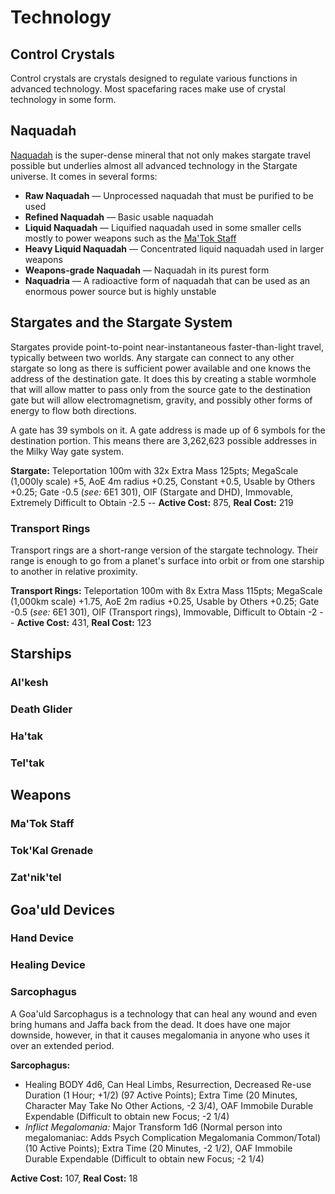 # Technology

## Control Crystals

Control crystals are crystals designed to regulate various functions in advanced technology. Most spacefaring races make use of crystal technology in some form.

## Naquadah

[Naquadah](http://stargate.wikia.com/wiki/Naquadah) is the super-dense mineral that not only makes stargate travel possible but underlies almost all advanced technology in the Stargate universe. It comes in several forms:

* **Raw Naquadah** &mdash; Unprocessed naquadah that must be purified to be used
* **Refined Naquadah** &mdash; Basic usable naquadah
* **Liquid Naquadah** &mdash; Liquified naquadah used in some smaller cells mostly to power weapons such as the [Ma'Tok Staff](#matok-staff)
* **Heavy Liquid Naquadah** &mdash; Concentrated liquid naquadah used in larger weapons
* **Weapons-grade Naquadah** &mdash; Naquadah in its purest form
* **Naquadria** &mdash; A radioactive form of naquadah that can be used as an enormous power source but is highly unstable

## Stargates and the Stargate System

Stargates provide point-to-point near-instantaneous faster-than-light travel, typically between two worlds. Any stargate can connect to any other stargate so long as there is sufficient power available and one knows the address of the destination gate. It does this by creating a stable wormhole that will allow matter to pass only from the source gate to the destination gate but will allow electromagnetism, gravity, and possibly other forms of energy to flow both directions.

A gate has 39 symbols on it. A gate address is made up of 6 symbols for the destination portion. This means there are 3,262,623 possible addresses in the Milky Way gate system.

**Stargate:** Teleportation 100m with 32x Extra Mass 125pts; MegaScale (1,000ly scale) +5, AoE 4m radius +0.25, Constant +0.5, Usable by Others +0.25; Gate -0.5 (_see:_ 6E1 301), OIF (Stargate and DHD), Immovable, Extremely Difficult to Obtain -2.5 -- **Active Cost:** 875, **Real Cost:** 219

### Transport Rings

Transport rings are a short-range version of the stargate technology. Their range is enough to go from a planet's surface into orbit or from one starship to another in relative proximity.

**Transport Rings:** Teleportation 100m with 8x Extra Mass 115pts; MegaScale (1,000km scale) +1.75, AoE 2m radius +0.25, Usable by Others +0.25; Gate -0.5 (_see:_ 6E1 301), OIF (Transport rings), Immovable, Difficult to Obtain -2 -- **Active Cost:** 431, **Real Cost:** 123

## Starships

### Al'kesh

### Death Glider

### Ha'tak

### Tel'tak

## Weapons

### Ma'Tok Staff

### Tok'Kal Grenade

### Zat'nik'tel

## Goa'uld Devices

### Hand Device

### Healing Device

### Sarcophagus

A Goa'uld Sarcophagus is a technology that can heal any wound and even bring humans and Jaffa back from the dead. It does have one major downside, however, in that it causes megalomania in anyone who uses it over an extended period.

**Sarcophagus:**

* Healing BODY 4d6, Can Heal Limbs, Resurrection, Decreased Re-use Duration (1 Hour; +1/2) (97 Active Points); Extra Time (20 Minutes, Character May Take No Other Actions, -2 3/4), OAF Immobile Durable Expendable (Difficult to obtain new Focus; -2 1/4)
* _Inflict Megalomania:_ Major Transform 1d6 (Normal person into megalomaniac: Adds Psych Complication Megalomania Common/Total) (10 Active Points); Extra Time (20 Minutes, -2 1/2), OAF Immobile Durable Expendable (Difficult to obtain new Focus; -2 1/4)

**Active Cost:** 107, **Real Cost:** 18
